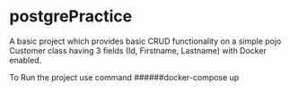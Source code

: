 # postgrePractice
A basic project which provides basic CRUD functionality on a simple pojo Customer class having 3 fields (Id, Firstname, Lastname) with Docker enabled.

To Run the project use command 
######docker-compose up 
